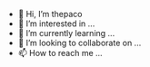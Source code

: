 - 👋 Hi, I’m thepaco
- 👀 I’m interested in ...
- 🌱 I’m currently learning ...
- 💞️ I’m looking to collaborate on ...
- 📫 How to reach me ...

<!---
thepaco/Master-Bot-thepaco is a ✨ special ✨ repository because its `README.md` (this file) appears on your GitHub profile.
You can click the Preview link to take a look at your changes.
--->
